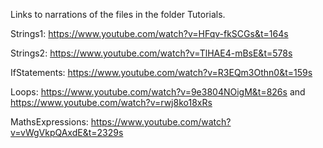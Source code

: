 Links to narrations of the files in the folder Tutorials.

Strings1: https://www.youtube.com/watch?v=HFqv-fkSCGs&t=164s

Strings2: https://www.youtube.com/watch?v=TlHAE4-mBsE&t=578s

IfStatements: https://www.youtube.com/watch?v=R3EQm3Othn0&t=159s

Loops: https://www.youtube.com/watch?v=9e3804NOigM&t=826s and https://www.youtube.com/watch?v=rwj8ko18xRs

MathsExpressions: https://www.youtube.com/watch?v=vWgVkpQAxdE&t=2329s
